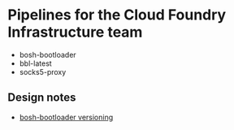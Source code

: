 # Pipelines for the Cloud Foundry Infrastructure team
- bosh-bootloader
- bbl-latest
- socks5-proxy

## Design notes

- [bosh-bootloader versioning](docs/bosh-bootloader-versioning.md)
